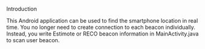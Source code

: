 Introduction

This Android application can be used to find the smartphone location in real time. You no longer need to create connection to each beacon individually. Instead, you write Estimote or RECO beacon information in MainActivity.java to scan user beacon.
